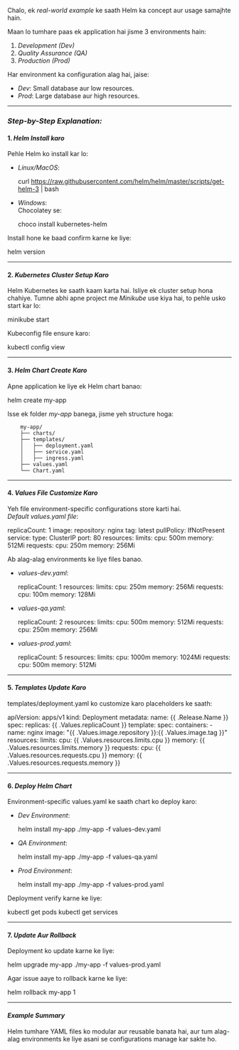 Chalo, ek *real-world example* ke saath Helm ka concept aur usage samajhte hain.  

Maan lo tumhare paas ek application hai jisme 3 environments hain:  
1. *Development (Dev)*  
2. *Quality Assurance (QA)*  
3. *Production (Prod)*  

Har environment ka configuration alag hai, jaise:  
- *Dev*: Small database aur low resources.  
- *Prod*: Large database aur high resources.  

---

### *Step-by-Step Explanation:*

#### 1. *Helm Install karo*  
Pehle Helm ko install kar lo:  
- *Linux/MacOS*:  
  
  curl https://raw.githubusercontent.com/helm/helm/master/scripts/get-helm-3 | bash
  

- *Windows*:  
  Chocolatey se:
  
  choco install kubernetes-helm
  

Install hone ke baad confirm karne ke liye:  

helm version


---

#### 2. *Kubernetes Cluster Setup Karo*  
Helm Kubernetes ke saath kaam karta hai. Isliye ek cluster setup hona chahiye. Tumne abhi apne project me *Minikube* use kiya hai, to pehle usko start kar lo:  

minikube start


Kubeconfig file ensure karo:  

kubectl config view


---

#### 3. *Helm Chart Create Karo*  
Apne application ke liye ek Helm chart banao:  

helm create my-app


Isse ek folder *my-app* banega, jisme yeh structure hoga:  

        my-app/
        ├── charts/
        ├── templates/
        │   ├── deployment.yaml
        │   ├── service.yaml
        │   ├── ingress.yaml
        ├── values.yaml
        └── Chart.yaml


---

#### 4. *Values File Customize Karo*  
Yeh file environment-specific configurations store karti hai.  
*Default values.yaml file*:  

replicaCount: 1
image:
  repository: nginx
  tag: latest
  pullPolicy: IfNotPresent
service:
  type: ClusterIP
  port: 80
resources:
  limits:
    cpu: 500m
    memory: 512Mi
  requests:
    cpu: 250m
    memory: 256Mi


Ab alag-alag environments ke liye files banao.  

- *values-dev.yaml*:  
  
  replicaCount: 1
  resources:
    limits:
      cpu: 250m
      memory: 256Mi
    requests:
      cpu: 100m
      memory: 128Mi
  

- *values-qa.yaml*:  
  
  replicaCount: 2
  resources:
    limits:
      cpu: 500m
      memory: 512Mi
    requests:
      cpu: 250m
      memory: 256Mi
  

- *values-prod.yaml*:  
  
  replicaCount: 5
  resources:
    limits:
      cpu: 1000m
      memory: 1024Mi
    requests:
      cpu: 500m
      memory: 512Mi
  

---

#### 5. *Templates Update Karo*  
templates/deployment.yaml ko customize karo placeholders ke saath:  

apiVersion: apps/v1
kind: Deployment
metadata:
  name: {{ .Release.Name }}
spec:
  replicas: {{ .Values.replicaCount }}
  template:
    spec:
      containers:
      - name: nginx
        image: "{{ .Values.image.repository }}:{{ .Values.image.tag }}"
        resources:
          limits:
            cpu: {{ .Values.resources.limits.cpu }}
            memory: {{ .Values.resources.limits.memory }}
          requests:
            cpu: {{ .Values.resources.requests.cpu }}
            memory: {{ .Values.resources.requests.memory }}


---

#### 6. *Deploy Helm Chart*  
Environment-specific values.yaml ke saath chart ko deploy karo:

- *Dev Environment*:  
  
  helm install my-app ./my-app -f values-dev.yaml
  

- *QA Environment*:  
  
  helm install my-app ./my-app -f values-qa.yaml
  

- *Prod Environment*:  
  
  helm install my-app ./my-app -f values-prod.yaml
  

Deployment verify karne ke liye:  

kubectl get pods
kubectl get services


---

#### 7. *Update Aur Rollback*  
Deployment ko update karne ke liye:  

helm upgrade my-app ./my-app -f values-prod.yaml


Agar issue aaye to rollback karne ke liye:  

helm rollback my-app 1


---

#### *Example Summary*  
Helm tumhare YAML files ko modular aur reusable banata hai, aur tum alag-alag environments ke liye asani se configurations manage kar sakte ho.  
